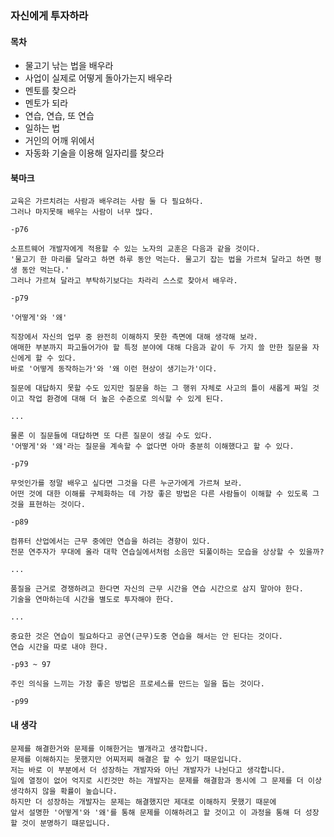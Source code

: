 ### 자신에게 투자하라

#### 목차

- 물고기 낚는 법을 배우라
- 사업이 실제로 어떻게 돌아가는지 배우라
- 멘토를 찾으라
- 멘토가 되라
- 연습, 연습, 또 연습
- 일하는 법
- 거인의 어깨 위에서
- 자동화 기술을 이용해 일자리를 찾으라

#### 북마크

```
교육은 가르치려는 사람과 배우려는 사람 둘 다 필요하다.
그러나 마지못해 배우는 사람이 너무 많다.

-p76
```

```
소프트웨어 개발자에게 적용할 수 있는 노자의 교훈은 다음과 같을 것이다.
'물고기 한 마리를 달라고 하면 하루 동안 먹는다. 물고기 잡는 법을 가르쳐 달라고 하면 평생 동안 먹는다.'
그러나 가르쳐 달라고 부탁하기보다는 차라리 스스로 찾아서 배우라.

-p79
```

```
'어떻게'와 '왜'

직장에서 자신의 업무 중 완전히 이해하지 못한 측면에 대해 생각해 보라.
애매한 부분까지 파고들어가야 할 특정 분야에 대해 다음과 같이 두 가지 쓸 만한 질문을 자신에게 할 수 있다.
바로 '어떻게 동작하는가'와 '왜 이런 현상이 생기는가'이다.

질문에 대답하지 못할 수도 있지만 질문을 하는 그 행위 자체로 사고의 틀이 새롭게 짜일 것이고 작업 환경에 대해 더 높은 수준으로 의식할 수 있게 된다.

...

물론 이 질문들에 대답하면 또 다른 질문이 생길 수도 있다.
'어떻게'와 '왜'라는 질문을 계속할 수 없다면 아마 충분히 이해했다고 할 수 있다.

-p79
```

```
무엇인가를 정말 배우고 싶다면 그것을 다른 누군가에게 가르쳐 보라.
어떤 것에 대한 이해를 구체화하는 데 가장 좋은 방법은 다른 사람들이 이해할 수 있도록 그것을 표현하는 것이다.

-p89
```

```
컴퓨터 산업에서는 근무 중에만 연습을 하려는 경향이 있다.
전문 연주자가 무대에 올라 대학 연습실에서처럼 소음만 되풀이하는 모습을 상상할 수 있을까?

...

품질을 근거로 경쟁하려고 한다면 자신의 근무 시간을 연습 시간으로 삼지 말아야 한다.
기술을 연마하는데 시간을 별도로 투자해야 한다.

...

중요한 것은 연습이 필요하다고 공연(근무)도중 연습을 해서는 안 된다는 것이다.
연습 시간을 따로 내야 한다.

-p93 ~ 97
```

```
주인 의식을 느끼는 가장 좋은 방법은 프로세스를 만드는 일을 돕는 것이다.

-p99
```

#### 내 생각

```
문제를 해결한거와 문제를 이해한거는 별개라고 생각합니다.
문제를 이해하지는 못했지만 어찌저찌 해결은 할 수 있기 때문입니다.
저는 바로 이 부분에서 더 성장하는 개발자와 아닌 개발자가 나뉜다고 생각합니다.
일에 열정이 없어 억지로 시킨것만 하는 개발자는 문제를 해결함과 동시에 그 문제를 더 이상 생각하지 않을 확률이 높습니다.
하지만 더 성장하는 개발자는 문제는 해결했지만 제대로 이해하지 못했기 때문에 
앞서 설명한 '어떻게'와 '왜'를 통해 문제를 이해하려고 할 것이고 이 과정을 통해 더 성장할 것이 분명하기 떄문입니다.
```